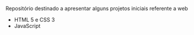 Repositório destinado a apresentar alguns projetos iniciais referente a web

- HTML 5 e CSS 3
- JavaScript